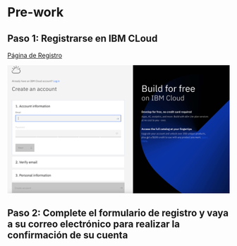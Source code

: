 # Pre-work


## Paso 1: Registrarse en IBM CLoud

[Página de Registro](https://cloud.ibm.com/registration)

![Registro](../images/registro.png)


## Paso 2: Complete el formulario de registro y vaya a su correo electrónico para realizar la **confirmación** de su cuenta


